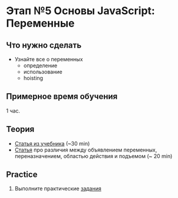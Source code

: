 # Этап №5 Основы JavaScript: Переменные

## Что нужно сделать

- Узнайте все о переменных
  - определение
  - использование
  - hoisting

## Примерное время обучения

1 час.

## Теория

- [Статья из учебника](https://learn.javascript.ru/variables) (~30 min)
- [Статья](https://www.freecodecamp.org/news/how-to-declare-variables-in-javascript/) про различия  между объявлением переменных, переназначением, областью действия и подъемом (~ 20 min)

## Practice

1. Выполните практические [задания](https://developer.mozilla.org/en-US/docs/Learn/JavaScript/First_steps/Test_your_skills:_variables) 
